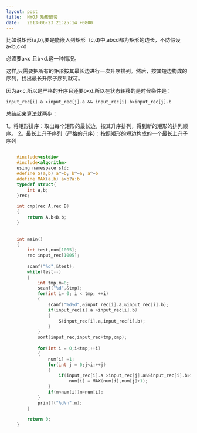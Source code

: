 ```yaml
---
layout: post
title:  NYOJ 矩形嵌套
date:   2013-06-23 21:25:14 +0800
---
```


比如说矩形(a,b),要是能嵌入到矩形（c,d)中,abcd都为矩形的边长，不防假设a<b,c<d

必须要a<c 且b<d.这一种情况。

这样,只需要把所有的矩形按其最长边进行一次升序排列。然后，按其短边构成的序列，找出最长升序子序列就可。


因为a<c,所以是严格的升序且还要b<d.所以在状态转移的是时候条件是：

`input_rec[i].a >input_rec[j].a && input_rec[i].b>input_rec[j].b`


总结起来算法就两步：


1。将矩形排序：取出每个矩形的最长边，按其升序排列，得到新的矩形的排列顺序。
2。最长上升子序列（严格的升序）：按照矩形的短边构成的一个最长上升子序列



```c

    #include<cstdio>
    #include<algorithm>
    using namespace std;
    #define S(a,b) a^=b; b^=a; a^=b
    #define MAX(a,b) a>b?a:b
    typedef struct{
        int a,b;
    }rec;
     
    int cmp(rec A,rec B)
    {
        return A.b<B.b;
    }
     
     
    int main()
    {
        int test,num[1005];
        rec input_rec[1005];
     
        scanf("%d",&test);
        while(test--)
        {
            int tmp,m=0;
            scanf("%d",&tmp);
            for(int i= 0; i < tmp; ++i)
            {
                scanf("%d%d",&input_rec[i].a,&input_rec[i].b);
                if(input_rec[i].a >input_rec[i].b)
                {
                    S(input_rec[i].a,input_rec[i].b);
                }
            }
            sort(input_rec,input_rec+tmp,cmp);
     
            for(int i = 0;i<tmp;++i)
            {
                num[i] =1;
                for(int j = 0;j<i;++j)
                {
                    if(input_rec[i].a >input_rec[j].a&&input_rec[i].b>input_rec[j].b)
                        num[i] = MAX(num[i],num[j]+1);
                }
                if(m<num[i])m=num[i];
            }
            printf("%d\n",m);
        }
     
        return 0;
    }
    
```
